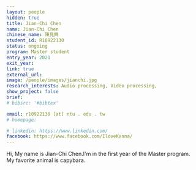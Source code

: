 ```yaml
---
layout: people
hidden: true
title: Jian-Chi Chen
name: Jian-Chi Chen
chinese_name: 陳見齊
student_id: R10922130
status: ongoing
program: Master student
entry_year: 2021
exit_year: 
link: true
external_url:
image: /people/images/jianchi.jpg
research_interests: Audio processing, Video processing, 
show_project: false
brief:
# bibsrc: '#bibtex'

email: r10922130 [at] ntu . edu . tw
# homepage: 

# linkedin: https://www.linkedin.com/
facebook: https://www.facebook.com/IloveKanna/
---
```

Hi, My name is Jian-Chi Chen.I'm in the first year of the Master program.
My favorite animal is capybara.

